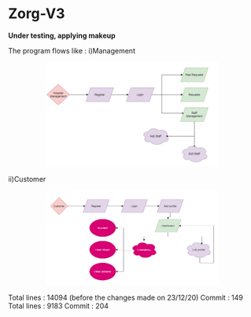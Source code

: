 # Zorg-V3
**Under testing, applying makeup**

The program flows like :
i)Management
<p align="center">
  <img src="/zorgapp/static/zorghr.png" width="350" alt="accessibility text">
</p>

ii)Customer
<p align="center">
  <img src="zorgapp/static/zorgcr.png" width="350" alt="customer">
</p>
Total lines : 14094 (before the changes made on 23/12/20) Commit : 149
Total lines : 9183 Commit : 204
